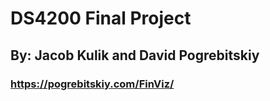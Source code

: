 # DS4200 Final Project

## By: Jacob Kulik and David Pogrebitskiy
### https://pogrebitskiy.com/FinViz/
